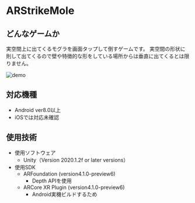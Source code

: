 # ARStrikeMole
## どんなゲームか
実空間上に出てくるモグラを画面タップして倒すゲームです。
実空間の形状に則して出てくるので壁や特徴的な形をしている場所からは垂直に出てくるとは限りません。

![demo](https://user-images.githubusercontent.com/35944165/92303780-22c8f080-efb3-11ea-9eb7-626361de5323.gif)

## 対応機種
- Android ver8.0以上
- iOSでは対応未確認

## 使用技術
- 使用ソフトウェア
  - Unity（Version 2020.1.2f or later versions）
- 使用SDK
  - ARFoundation (version4.1.0-preview6)
    - Depth APIを使用
  - ARCore XR Plugin (version4.1.0-preview6)
    - Android実機ビルドするため
